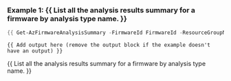 ### Example 1: {{ List all the analysis results summary for a firmware by analysis type name. }}
```powershell
{{ Get-AzFirmwareAnalysisSummary -FirmwareId FirmwareId -ResourceGroupName ResourceGroupName -WorkspaceName WorkspaceName -n Type }}
```

```output
{{ Add output here (remove the output block if the example doesn't have an output) }}
```

{{ List all the analysis results summary for a firmware by analysis type name. }}


